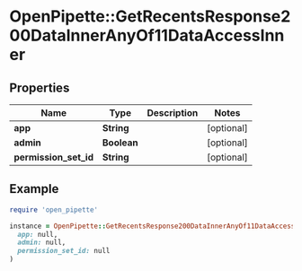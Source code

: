 # OpenPipette::GetRecentsResponse200DataInnerAnyOf11DataAccessInner

## Properties

| Name | Type | Description | Notes |
| ---- | ---- | ----------- | ----- |
| **app** | **String** |  | [optional] |
| **admin** | **Boolean** |  | [optional] |
| **permission_set_id** | **String** |  | [optional] |

## Example

```ruby
require 'open_pipette'

instance = OpenPipette::GetRecentsResponse200DataInnerAnyOf11DataAccessInner.new(
  app: null,
  admin: null,
  permission_set_id: null
)
```


